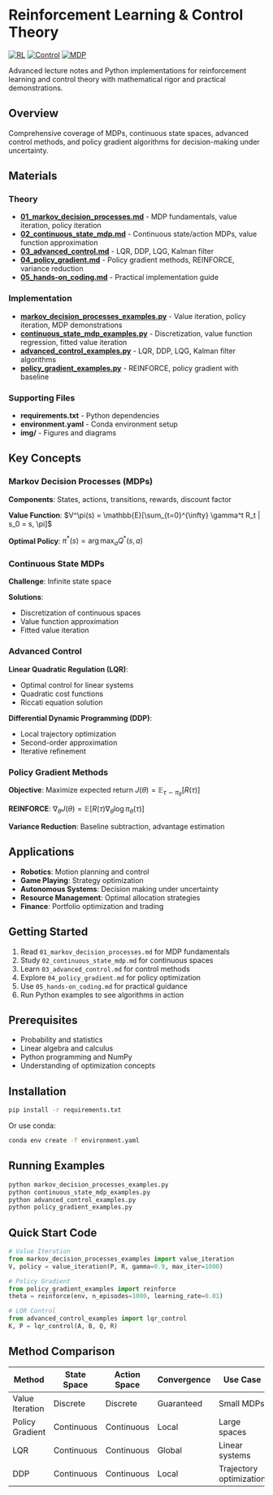 # Reinforcement Learning & Control Theory

[![RL](https://img.shields.io/badge/RL-Reinforcement%20Learning-blue.svg)](https://en.wikipedia.org/wiki/Reinforcement_learning)
[![Control](https://img.shields.io/badge/Control-Control%20Theory-green.svg)](https://en.wikipedia.org/wiki/Control_theory)
[![MDP](https://img.shields.io/badge/MDP-Markov%20Decision%20Processes-purple.svg)](https://en.wikipedia.org/wiki/Markov_decision_process)

Advanced lecture notes and Python implementations for reinforcement learning and control theory with mathematical rigor and practical demonstrations.

## Overview

Comprehensive coverage of MDPs, continuous state spaces, advanced control methods, and policy gradient algorithms for decision-making under uncertainty.

## Materials

### Theory
- **[01_markov_decision_processes.md](01_markov_decision_processes.md)** - MDP fundamentals, value iteration, policy iteration
- **[02_continuous_state_mdp.md](02_continuous_state_mdp.md)** - Continuous state/action MDPs, value function approximation
- **[03_advanced_control.md](03_advanced_control.md)** - LQR, DDP, LQG, Kalman filter
- **[04_policy_gradient.md](04_policy_gradient.md)** - Policy gradient methods, REINFORCE, variance reduction
- **[05_hands-on_coding.md](05_hands-on_coding.md)** - Practical implementation guide

### Implementation
- **[markov_decision_processes_examples.py](markov_decision_processes_examples.py)** - Value iteration, policy iteration, MDP demonstrations
- **[continuous_state_mdp_examples.py](continuous_state_mdp_examples.py)** - Discretization, value function regression, fitted value iteration
- **[advanced_control_examples.py](advanced_control_examples.py)** - LQR, DDP, LQG, Kalman filter algorithms
- **[policy_gradient_examples.py](policy_gradient_examples.py)** - REINFORCE, policy gradient with baseline

### Supporting Files
- **requirements.txt** - Python dependencies
- **environment.yaml** - Conda environment setup
- **img/** - Figures and diagrams

## Key Concepts

### Markov Decision Processes (MDPs)
**Components**: States, actions, transitions, rewards, discount factor

**Value Function**: $V^\pi(s) = \mathbb{E}[\sum_{t=0}^{\infty} \gamma^t R_t | s_0 = s, \pi]$

**Optimal Policy**: $\pi^*(s) = \arg\max_a Q^*(s,a)$

### Continuous State MDPs
**Challenge**: Infinite state space

**Solutions**:
- Discretization of continuous spaces
- Value function approximation
- Fitted value iteration

### Advanced Control
**Linear Quadratic Regulation (LQR)**:
- Optimal control for linear systems
- Quadratic cost functions
- Riccati equation solution

**Differential Dynamic Programming (DDP)**:
- Local trajectory optimization
- Second-order approximation
- Iterative refinement

### Policy Gradient Methods
**Objective**: Maximize expected return $J(\theta) = \mathbb{E}_{\tau \sim \pi_\theta}[R(\tau)]$

**REINFORCE**: $\nabla_\theta J(\theta) = \mathbb{E}[R(\tau) \nabla_\theta \log \pi_\theta(\tau)]$

**Variance Reduction**: Baseline subtraction, advantage estimation

## Applications

- **Robotics**: Motion planning and control
- **Game Playing**: Strategy optimization
- **Autonomous Systems**: Decision making under uncertainty
- **Resource Management**: Optimal allocation strategies
- **Finance**: Portfolio optimization and trading

## Getting Started

1. Read `01_markov_decision_processes.md` for MDP fundamentals
2. Study `02_continuous_state_mdp.md` for continuous spaces
3. Learn `03_advanced_control.md` for control methods
4. Explore `04_policy_gradient.md` for policy optimization
5. Use `05_hands-on_coding.md` for practical guidance
6. Run Python examples to see algorithms in action

## Prerequisites

- Probability and statistics
- Linear algebra and calculus
- Python programming and NumPy
- Understanding of optimization concepts

## Installation

```bash
pip install -r requirements.txt
```

Or use conda:
```bash
conda env create -f environment.yaml
```

## Running Examples

```bash
python markov_decision_processes_examples.py
python continuous_state_mdp_examples.py
python advanced_control_examples.py
python policy_gradient_examples.py
```

## Quick Start Code

```python
# Value Iteration
from markov_decision_processes_examples import value_iteration
V, policy = value_iteration(P, R, gamma=0.9, max_iter=1000)

# Policy Gradient
from policy_gradient_examples import reinforce
theta = reinforce(env, n_episodes=1000, learning_rate=0.01)

# LQR Control
from advanced_control_examples import lqr_control
K, P = lqr_control(A, B, Q, R)
```

## Method Comparison

| Method | State Space | Action Space | Convergence | Use Case |
|--------|-------------|--------------|-------------|----------|
| Value Iteration | Discrete | Discrete | Guaranteed | Small MDPs |
| Policy Gradient | Continuous | Continuous | Local | Large spaces |
| LQR | Continuous | Continuous | Global | Linear systems |
| DDP | Continuous | Continuous | Local | Trajectory optimization |